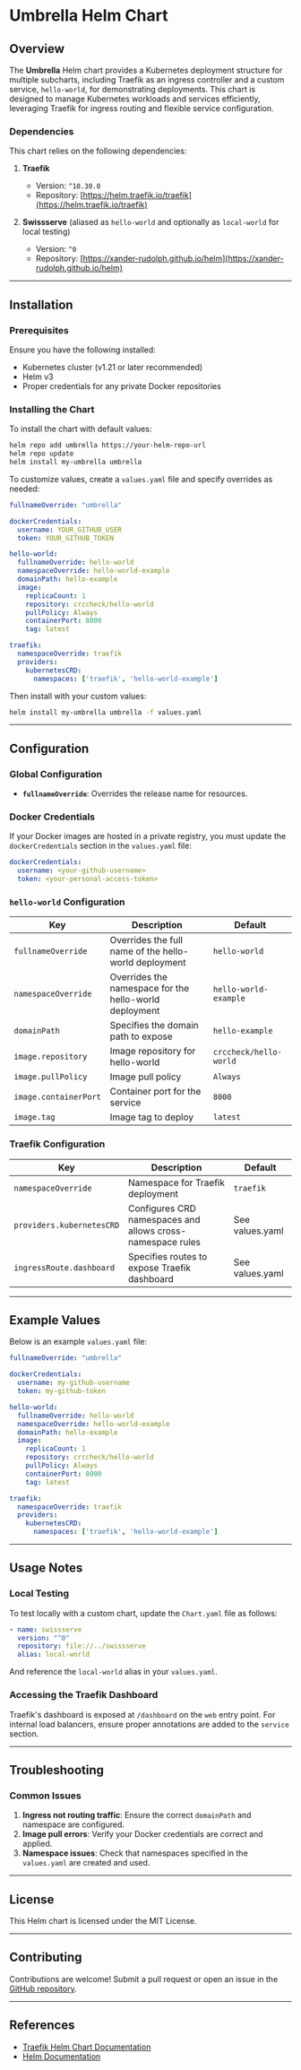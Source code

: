 # Umbrella Helm Chart

## Overview

The **Umbrella** Helm chart provides a Kubernetes deployment structure for multiple subcharts, including Traefik as an ingress controller and a custom service, `hello-world`, for demonstrating deployments. This chart is designed to manage Kubernetes workloads and services efficiently, leveraging Traefik for ingress routing and flexible service configuration.

### Dependencies
This chart relies on the following dependencies:

1. **Traefik**
   - Version: `^10.30.0`
   - Repository: [https://helm.traefik.io/traefik](https://helm.traefik.io/traefik)

2. **Swissserve** (aliased as `hello-world` and optionally as `local-world` for local testing)
   - Version: `^0`
   - Repository: [https://xander-rudolph.github.io/helm](https://xander-rudolph.github.io/helm)

---

## Installation

### Prerequisites

Ensure you have the following installed:

- Kubernetes cluster (v1.21 or later recommended)
- Helm v3
- Proper credentials for any private Docker repositories

### Installing the Chart

To install the chart with default values:

```bash
helm repo add umbrella https://your-helm-repo-url
helm repo update
helm install my-umbrella umbrella
```

To customize values, create a `values.yaml` file and specify overrides as needed:

```yaml
fullnameOverride: "umbrella"

dockerCredentials:
  username: YOUR_GITHUB_USER
  token: YOUR_GITHUB_TOKEN

hello-world:
  fullnameOverride: hello-world
  namespaceOverride: hello-world-example
  domainPath: hello-example
  image:
    replicaCount: 1
    repository: crccheck/hello-world
    pullPolicy: Always
    containerPort: 8000
    tag: latest

traefik:
  namespaceOverride: traefik
  providers:
    kubernetesCRD:
      namespaces: ['traefik', 'hello-world-example']
```

Then install with your custom values:

```bash
helm install my-umbrella umbrella -f values.yaml
```

---

## Configuration

### Global Configuration

- **`fullnameOverride`**: Overrides the release name for resources.

### Docker Credentials

If your Docker images are hosted in a private registry, you must update the `dockerCredentials` section in the `values.yaml` file:

```yaml
dockerCredentials:
  username: <your-github-username>
  token: <your-personal-access-token>
```

### `hello-world` Configuration

| Key               | Description                                            | Default               |
|-------------------|--------------------------------------------------------|-----------------------|
| `fullnameOverride`| Overrides the full name of the hello-world deployment | `hello-world`         |
| `namespaceOverride`| Overrides the namespace for the hello-world deployment | `hello-world-example` |
| `domainPath`      | Specifies the domain path to expose                   | `hello-example`       |
| `image.repository`| Image repository for hello-world                      | `crccheck/hello-world`|
| `image.pullPolicy`| Image pull policy                                     | `Always`              |
| `image.containerPort`| Container port for the service                     | `8000`                |
| `image.tag`       | Image tag to deploy                                   | `latest`              |

### Traefik Configuration

| Key                       | Description                                               | Default             |
|---------------------------|-----------------------------------------------------------|---------------------|
| `namespaceOverride`       | Namespace for Traefik deployment                          | `traefik`          |
| `providers.kubernetesCRD` | Configures CRD namespaces and allows cross-namespace rules | See values.yaml    |
| `ingressRoute.dashboard`  | Specifies routes to expose Traefik dashboard              | See values.yaml    |

---

## Example Values

Below is an example `values.yaml` file:

```yaml
fullnameOverride: "umbrella"

dockerCredentials:
  username: my-github-username
  token: my-github-token

hello-world:
  fullnameOverride: hello-world
  namespaceOverride: hello-world-example
  domainPath: hello-example
  image:
    replicaCount: 1
    repository: crccheck/hello-world
    pullPolicy: Always
    containerPort: 8000
    tag: latest

traefik:
  namespaceOverride: traefik
  providers:
    kubernetesCRD:
      namespaces: ['traefik', 'hello-world-example']
```

---

## Usage Notes

### Local Testing

To test locally with a custom chart, update the `Chart.yaml` file as follows:

```yaml
- name: swissserve
  version: "^0"
  repository: file://../swissserve
  alias: local-world
```

And reference the `local-world` alias in your `values.yaml`.

### Accessing the Traefik Dashboard

Traefik's dashboard is exposed at `/dashboard` on the `web` entry point. For internal load balancers, ensure proper annotations are added to the `service` section.

---

## Troubleshooting

### Common Issues

1. **Ingress not routing traffic**: Ensure the correct `domainPath` and namespace are configured.
2. **Image pull errors**: Verify your Docker credentials are correct and applied.
3. **Namespace issues**: Check that namespaces specified in the `values.yaml` are created and used.

---

## License

This Helm chart is licensed under the MIT License.

---

## Contributing

Contributions are welcome! Submit a pull request or open an issue in the [GitHub repository](https://github.com/xander-rudolph/helm).

---

## References

- [Traefik Helm Chart Documentation](https://github.com/traefik/traefik-helm-chart)
- [Helm Documentation](https://helm.sh/docs/)